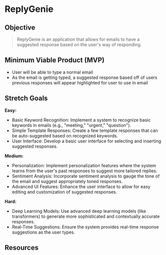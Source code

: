 # ReplyGenie

## Objective

> ReplyGenie is an application that allows for emails to have a suggested response based on the user's way of responding. 

## Minimum Viable Product (MVP)

- User will be able to type a normal email
- As the email is getting typed, a suggested response based off of users previous responses will appear highlighted for user to use in email

## Stretch Goals
**Easy:**
- Basic Keyword Recognition: Implement a system to recognize basic keywords in emails (e.g., "meeting," "urgent," "question").
- Simple Template Responses: Create a few template responses that can be auto-suggested based on recognized keywords.
- User Interface: Develop a basic user interface for selecting and inserting suggested responses.

**Medium:**
- Personalization: Implement personalization features where the system learns from the user's past responses to suggest more tailored replies.
- Sentiment Analysis: Incorporate sentiment analysis to gauge the tone of the email and suggest appropriately toned responses.
- Advanced UI Features: Enhance the user interface to allow for easy editing and customization of suggested responses.

**Hard:**
- Deep Learning Models: Use advanced deep learning models (like transformers) to generate more sophisticated and contextually accurate responses.
- Real-Time Suggestions: Ensure the system provides real-time response suggestions as the user types.

## Resources
<!---
sanjanabhagav/sanjanabhagav is a ✨ special ✨ repository because its `README.md` (this file) appears on your GitHub profile.
You can click the Preview link to take a look at your changes.
--->
